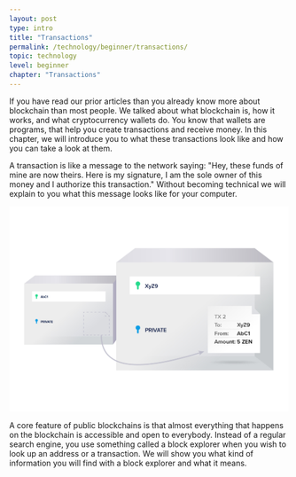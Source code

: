 ```yaml
---
layout: post
type: intro
title: "Transactions"
permalink: /technology/beginner/transactions/
topic: technology
level: beginner
chapter: "Transactions"
---
```


If you have read our prior articles than you already know more about blockchain than most people. We talked about what blockchain is, how it works, and what cryptocurrency wallets do. You know that wallets are programs, that help you create transactions and receive money. In this chapter, we will introduce you to what these transactions look like and how you can take a look at them.

A transaction is like a message to the network saying: "Hey, these funds of mine are now theirs. Here is my signature, I am the sole owner of this money and I authorize this transaction." Without becoming technical we will explain to you what this message looks like for your computer.

![Sent](/assets/post_files/technology/beginner/intro-to-transactions-basic/T3_sent.jpg)

A core feature of public blockchains is that almost everything that happens on the blockchain is accessible and open to everybody. Instead of a regular search engine, you use something called a block explorer when you wish to look up an address or a transaction. We will show you what kind of information you will find with a block explorer and what it means.
